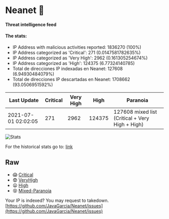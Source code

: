 # Neanet :hocho:
#### Threat intelligence feed
#### The stats:

- IP Address with malicious activities reported: 1836270 (100%)
- IP Address categorized as 'Critical':  271 (0.0147581782635%)
- IP Address categorized as 'Very High':  2962 (0.161305254674%)
- IP Address categorized as 'High':  124375 (6.77324140785)
- Total de direcciones IP indexadas en Neanet:  127608 (6.94930484079%)
- Total de direcciones IP descartadas en Neanet:  1708662 (93.0506951592%)

| Last Update | Critical | Very High | High | Paranoia |
| --- | --- | --- | --- | --- |
| 2021-07-01 02:02:05 | 271 | 2962 | 124375 | 127608 mixed list (Critical + Very High + High)|

![Stats](https://docs.google.com/spreadsheets/d/e/2PACX-1vSnaNMIXVabIpDJjufMlzH7poXnshF3mgd8Is1g9ytUEzVsP5my4Trn8f-xkoLLQ38xpL3HtmUexLo6/pubchart?oid=501124687&format=image)

For the historical stats go to: [link](/stats.csv)
## Raw
- :scream: [Critical](https://raw.githubusercontent.com/JavaGarcia/Neanet/master/blacklists/neanet_critical.txt)
- :fearful: [VeryHigh](https://raw.githubusercontent.com/JavaGarcia/Neanet/master/blacklists/neanet_veryHigh.txtt)
- :frowning: [High](https://raw.githubusercontent.com/JavaGarcia/Neanet/master/blacklists/neanet_high.txt)
- :dizzy_face: [Mixed-Paranoia](https://raw.githubusercontent.com/JavaGarcia/Neanet/master/blacklists/neanet_all.txt)


Your IP is indexed? You may request to takedown. [https://github.com/JavaGarcia/Neanet/issues](https://github.com/JavaGarcia/Neanet/issues)

































































































































































































































































































































































































































































































































































































































































































































































































































































































































































































































































































































































































































































































































































































































































































































































































































































































































































































































































































































































































































































































































































































































































































































































































































































































































































































































































































































































































































































































































































































































































































































































































































































































































































































































































































































































































































































































































































































































































































































































































































































































































































































































































































































































































































































































































































































































































































































































































































































































































































































































































































































































































































































































































































































































































































































































































































































































































































































































































































































































































































































































































































































































































































































































































































































































































































































































































































































































































































































































































































































































































































































































































































































































































































































































































































































